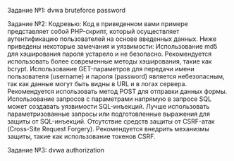 Задание №1: dvwa bruteforce password

Задание №2: Кодревью:
Код в приведенном вами примере представляет собой PHP-скрипт, который осуществляет аутентификацию пользователей на основе введенных данных. Ниже приведены некоторые замечания и уязвимости:
Использование md5 для хэширования пароля устарело и не безопасно. Рекомендуется использовать более современные методы хэширования, такие как bcrypt.
Использование GET-параметров для передачи имени пользователя (username) и пароля (password) является небезопасным, так как данные могут быть видны в URL и в логах сервера. Рекомендуется использовать метод POST для отправки данных формы.
Использование запросов с параметрами напрямую в запросе SQL может создавать уязвимости SQL-инъекций. Лучше использовать параметризованные запросы или подготовленные выражения для защиты от SQL-инъекций.
Отсутствие средств защиты от CSRF-атак (Cross-Site Request Forgery). Рекомендуется внедрить механизмы защиты, такие как использование токенов CSRF.

Задание №3: dvwa authorization
